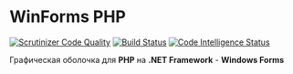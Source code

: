 # WinForms PHP

[![Scrutinizer Code Quality](https://scrutinizer-ci.com/g/KRypt0nn/WinForms-PHP/badges/quality-score.png?b=master)](https://scrutinizer-ci.com/g/KRypt0nn/WinForms-PHP/?branch=master)
[![Build Status](https://scrutinizer-ci.com/g/KRypt0nn/WinForms-PHP/badges/build.png?b=master)](https://scrutinizer-ci.com/g/KRypt0nn/WinForms-PHP/build-status/master)
[![Code Intelligence Status](https://scrutinizer-ci.com/g/KRypt0nn/WinForms-PHP/badges/code-intelligence.svg?b=master)](https://scrutinizer-ci.com/code-intelligence)

Графическая оболочка для **PHP** на **.NET Framework** - **Windows Forms**
